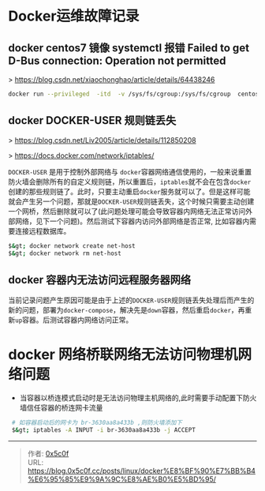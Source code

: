 # Docker运维故障记录


## docker centos7 镜像 systemctl 报错  Failed to get D-Bus connection: Operation not permitted  
&gt; https://blog.csdn.net/xiaochonghao/article/details/64438246  
```bash
docker run --privileged  -itd  -v /sys/fs/cgroup:/sys/fs/cgroup  centos  /usr/sbin/init
```

## docker DOCKER-USER 规则链丢失 
&gt; https://blog.csdn.net/Liv2005/article/details/112850208  

&gt; https://docs.docker.com/network/iptables/

`DOCKER-USER` 是用于控制外部网络与 `docker`容器网络通信使用的，一般来说重置防火墙会删除所有的自定义规则链，所以重置后，`iptables`就不会在包含`docker`创建的那些规则链了。此时，只要主动重启`docker`服务就可以了。但是这样可能就会产生另一个问题，那就是`DOCKER-USER`规则链丢失，这个时候只需要主动创建一个网桥，然后删除就可以了(此问题处理可能会导致容器内网络无法正常访问外部网络，见下一个问题)。然后测试下容器内访问外部网络是否正常, 比如容器内需要连接远程数据库。
```bash
$&gt; docker network create net-host
$&gt; docker network rm net-host
```

## docker 容器内无法访问远程服务器网络
当前记录问题产生原因可能是由于上述的`DOCKER-USER`规则链丢失处理后而产生的新的问题，部署为`docker-compose`，解决先是`down`容器，然后重启`docker`，再重新`up`容器。后测试容器内网络访问正常。

# docker 网络桥联网络无法访问物理机网络问题  
 - 当容器以桥连模式启动时是无法访问物理主机网络的,此时需要手动配置下防火墙信任容器的桥连网卡流量 
 ```bash
  # 如容器启动后的网卡为 br-3630aa8a433b ,则防火墙添加下 
  $&gt; iptables -A INPUT -i br-3630aa8a433b -j ACCEPT
 ```

---

> 作者: [0x5c0f](https://blog.0x5c0f.cc)  
> URL: https://blog.0x5c0f.cc/posts/linux/docker%E8%BF%90%E7%BB%B4%E6%95%85%E9%9A%9C%E8%AE%B0%E5%BD%95/  

